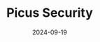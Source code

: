 ---  
layout: startup_page  
title: "Picus Security"  
id: "picussecurity.com"  
permalink: "/picussecuritypicussecurity.com09192024/"  
website: "https://www.picussecurity.com/"  
funding_round: "Growth investment"  
funding_amount: "$45M"  
investors: "Riverwood Capital, Earlybird Digital East Fund"  
about: "Picus Security provides an Adversarial Exposure Validation solution that combines automated penetration testing, breach and attack simulation, and rule validation. It helps cybersecurity teams prioritize and fix critical vulnerabilities by correlating exposure data from various sources, offering a clearer picture of cyber risk. The company's platform is a leader in the newly established category of Adversarial Exposure Validation."  
markets: "Cybersecurity, Cloud Security, Enterprise Software, Network Security"  
hq: "San Francisco, California, United States"  
founded_year: "2013"  
linkedin: "https://www.linkedin.com/company/picus-security"  
twitter: "https://x.com/PicusSecurity"  
instagram: ""  
facebook: "https://www.facebook.com/p/Picus-Security-100067482594549/"  
crunchbase: "https://www.crunchbase.com/organization/picus-security"  
pitchbook: ""  

date_display: "19-Sep-2024"  
date: "2024-09-19"

# SEO Optimization  
meta_title: "Picus Security - Growth investment Funding ($45M)"  
meta_description: "Picus Security, Picus Security provides an Adversarial Exposure Validation solution that combines automated penetration testing, breach and attack simulation, and rul..."  
meta_keywords: "Picus Security, Cybersecurity, Cloud Security, Enterprise Software, Network Security, Growth investment funding"  
canonical_url: "https://startup.projectstartups.com/picussecuritypicussecurity.com09192024/"  
---